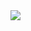 <img src="https://capsule-render.vercel.app/api?type=venom&color=00704A&height=200&section=header&text=☕&fontSize=50" />
